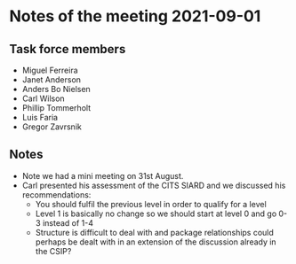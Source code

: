 # Notes of the meeting 2021-09-01


## Task force members



* Miguel Ferreira
* Janet Anderson
* Anders Bo Nielsen
* Carl Wilson
* Phillip Tommerholt
* Luis Faria
* Gregor Zavrsnik

## Notes

* Note we had a mini meeting on 31st August.
* Carl presented his assessment of the CITS SIARD and we discussed his recommendations:
    * You should fulfil the previous level in order to qualify for a level
    * Level 1 is basically no change so we should start at level 0 and go 0-3 instead of 1-4
    * Structure is difficult to deal with and package relationships could perhaps be dealt with in an extension of the discussion already in the CSIP?
